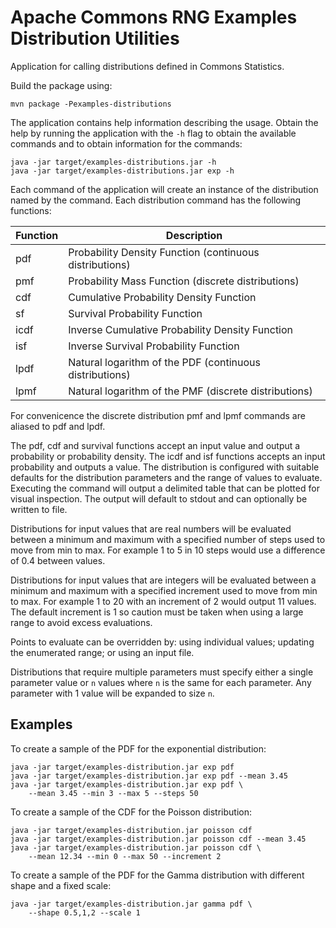 <!---
 Licensed to the Apache Software Foundation (ASF) under one or more
 contributor license agreements.  See the NOTICE file distributed with
 this work for additional information regarding copyright ownership.
 The ASF licenses this file to You under the Apache License, Version 2.0
 (the "License"); you may not use this file except in compliance with
 the License.  You may obtain a copy of the License at

      http://www.apache.org/licenses/LICENSE-2.0

 Unless required by applicable law or agreed to in writing, software
 distributed under the License is distributed on an "AS IS" BASIS,
 WITHOUT WARRANTIES OR CONDITIONS OF ANY KIND, either express or implied.
 See the License for the specific language governing permissions and
 limitations under the License.
-->

Apache Commons RNG Examples Distribution  Utilities
===================================================

Application for calling distributions defined in Commons Statistics.

Build the package using:

    mvn package -Pexamples-distributions

The application contains help information describing the usage. Obtain the help
by running the application with the `-h` flag to obtain the available commands
and to obtain information for the commands:

    java -jar target/examples-distributions.jar -h
    java -jar target/examples-distributions.jar exp -h

Each command of the application will create an instance of the distribution
named by the command. Each distribution command has the following functions:

| Function | Description |
| -------- | ----------- |
| pdf | Probability Density Function (continuous distributions) |
| pmf | Probability Mass Function (discrete distributions) |
| cdf | Cumulative Probability Density Function |
| sf | Survival Probability Function |
| icdf | Inverse Cumulative Probability Density Function |
| isf | Inverse Survival Probability Function |
| lpdf | Natural logarithm of the PDF (continuous distributions) |
| lpmf | Natural logarithm of the PMF (discrete distributions) |

For convenicence the discrete distribution pmf and lpmf commands are aliased to pdf and lpdf.

The pdf, cdf and survival functions accept an input value and output a probability or
probability density. The icdf and isf functions accepts an input probability and outputs a value.
The distribution is configured with suitable defaults for the distribution parameters
and the range of values to evaluate. Executing the command will output a delimited
table that can be plotted for visual inspection. The output will default to stdout and
can optionally be written to file.

Distributions for input values that are real numbers will be evaluated between a
minimum and maximum with a specified number of steps used to move from min to max.
For example 1 to 5 in 10 steps would use a difference of 0.4 between values.

Distributions for input values that are integers will be evaluated between a
minimum and maximum with a specified increment used to move from min to max.
For example 1 to 20 with an increment of 2 would output 11 values. The default
increment is 1 so caution must be taken when using a large range to avoid excess
evaluations.

Points to evaluate can be overridden by: using individual values; updating the
enumerated range; or using an input file.

Distributions that require multiple parameters must specify either a single parameter
value or ``n`` values where ``n`` is the same for each parameter. Any parameter
with 1 value will be expanded to size ``n``.

Examples
--------

To create a sample of the PDF for the exponential distribution:

    java -jar target/examples-distribution.jar exp pdf
    java -jar target/examples-distribution.jar exp pdf --mean 3.45
    java -jar target/examples-distribution.jar exp pdf \
        --mean 3.45 --min 3 --max 5 --steps 50

To create a sample of the CDF for the Poisson distribution:

    java -jar target/examples-distribution.jar poisson cdf
    java -jar target/examples-distribution.jar poisson cdf --mean 3.45
    java -jar target/examples-distribution.jar poisson cdf \
        --mean 12.34 --min 0 --max 50 --increment 2

To create a sample of the PDF for the Gamma distribution with different shape and
a fixed scale:

    java -jar target/examples-distribution.jar gamma pdf \
        --shape 0.5,1,2 --scale 1
